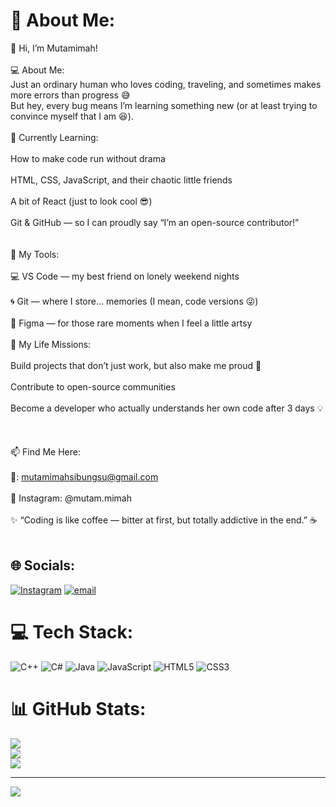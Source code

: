# 💫 About Me:
👋 Hi, I’m Mutamimah!<br><br>💻 About Me:<br>Just an ordinary human who loves coding, traveling, and sometimes makes more errors than progress 😅<br>But hey, every bug means I’m learning something new (or at least trying to convince myself that I am 😆).<br><br>🚀 Currently Learning:<br><br>How to make code run without drama<br><br>HTML, CSS, JavaScript, and their chaotic little friends<br><br>A bit of React (just to look cool 😎)<br><br>Git & GitHub — so I can proudly say “I’m an open-source contributor!”<br><br><br>🧰 My Tools:<br><br>💻 VS Code — my best friend on lonely weekend nights<br><br>🌀 Git — where I store… memories (I mean, code versions 😜)<br><br>🎨 Figma — for those rare moments when I feel a little artsy<br><br>🎯 My Life Missions:<br><br>Build projects that don’t just work, but also make me proud 🚀<br><br>Contribute to open-source communities<br><br>Become a developer who actually understands her own code after 3 days 💡<br><br><br><br>📫 Find Me Here:<br><br>📧: mutamimahsibungsu@gmail.com<br><br>💬 Instagram: @mutam.mimah<br><br>✨ “Coding is like coffee — bitter at first, but totally addictive in the end.” ☕<br><br>


## 🌐 Socials:
[![Instagram](https://img.shields.io/badge/Instagram-%23E4405F.svg?logo=Instagram&logoColor=white)](https://instagram.com/@mutam.mimah) [![email](https://img.shields.io/badge/Email-D14836?logo=gmail&logoColor=white)](mailto:mutamimahsibungsu@gmail.com) 

# 💻 Tech Stack:
![C++](https://img.shields.io/badge/c++-%2300599C.svg?style=for-the-badge&logo=c%2B%2B&logoColor=white) ![C#](https://img.shields.io/badge/c%23-%23239120.svg?style=for-the-badge&logo=csharp&logoColor=white) ![Java](https://img.shields.io/badge/java-%23ED8B00.svg?style=for-the-badge&logo=openjdk&logoColor=white) ![JavaScript](https://img.shields.io/badge/javascript-%23323330.svg?style=for-the-badge&logo=javascript&logoColor=%23F7DF1E) ![HTML5](https://img.shields.io/badge/html5-%23E34F26.svg?style=for-the-badge&logo=html5&logoColor=white) ![CSS3](https://img.shields.io/badge/css3-%231572B6.svg?style=for-the-badge&logo=css3&logoColor=white)
# 📊 GitHub Stats:
![](https://github-readme-stats.vercel.app/api?username=web-mutamimah&theme=dark&hide_border=false&include_all_commits=false&count_private=false)<br/>
![](https://nirzak-streak-stats.vercel.app/?user=web-mutamimah&theme=dark&hide_border=false)<br/>
![](https://github-readme-stats.vercel.app/api/top-langs/?username=web-mutamimah&theme=dark&hide_border=false&include_all_commits=false&count_private=false&layout=compact)

---
[![](https://visitcount.itsvg.in/api?id=web-mutamimah&icon=0&color=0)](https://visitcount.itsvg.in)

<!-- Proudly created with GPRM ( https://gprm.itsvg.in ) -->

